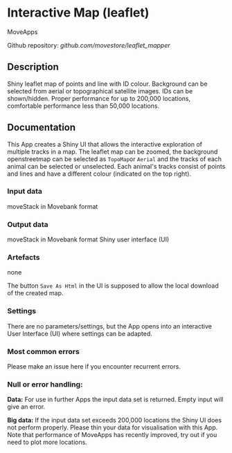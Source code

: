 # Interactive Map (leaflet)
MoveApps

Github repository: *github.com/movestore/leaflet_mapper*

## Description
Shiny leaflet map of points and line with ID colour. Background can be selected from aerial or topographical satellite images. IDs can be shown/hidden. Proper performance for up to 200,000 locations, comfortable performance less than 50,000 locations.

## Documentation
This App creates a Shiny UI that allows the interactive exploration of multiple tracks in a map. The leaflet map can be zoomed, the background openstreetmap can be selected as `TopoMap`or `Aerial` and the tracks of each animal can be selected or unselected. Each animal's tracks consist of points and lines and have a different colour (indicated on the top right).

### Input data
moveStack in Movebank format

### Output data
moveStack in Movebank format
Shiny user interface (UI)

### Artefacts
none

The button `Save As Html` in the UI is supposed to allow the local download of the created map.

### Settings 
There are no parameters/settings, but the App opens into an interactive User Interface (UI) where settings can be adapted.

### Most common errors
Please make an issue here if you encounter recurrent errors.

### Null or error handling:
**Data:** For use in further Apps the input data set is returned. Empty input will give an error.

**Big data:** If the input data set exceeds 200,000 locations the Shiny UI does not perform properly. Please thin your data for visualisation with this App. Note that performance of MoveApps has recently improved, try out if you need to plot more locations.
